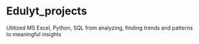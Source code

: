 # Edulyt_projects
Utitized MS Excel, Python, SQL from analyzing, finding trends and patterns to meaningful insights 
